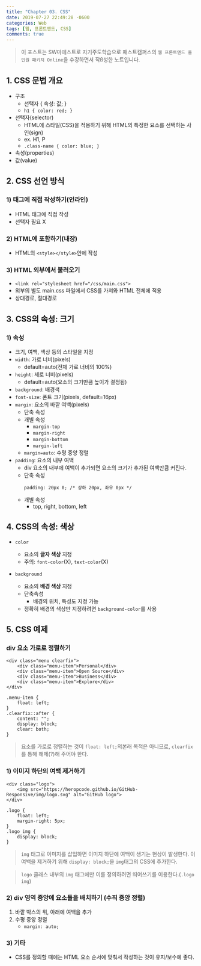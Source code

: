 ```yaml
---
title: "Chapter 03. CSS"
date: 2019-07-27 22:49:28 -0600
categories: Web
tags: [웹, 프론트엔드, CSS] 
comments: true
---
```


> 이 포스트는 SW마에스트로 자기주도학습으로 패스트캠퍼스의 `웹 프론트엔드 올인원 패키지 Online`을 수강하면서 작ß성한 노트입니다.

## 1. CSS 문법 개요

* 구조
	* 선택자 { 속성: 값; }
	* `h1 { color: red; }`
* 선택자(selector)
	* HTML에 스타일(CSS)을 적용하기 위해 HTML의 특정한 요소를 선택하는 사인(sign)
	* ex. H1, P
    * `.class-name { color: blue; }`
* 속성(properties)
* 값(value)


## 2. CSS 선언 방식

### 1) 태그에 직접 작성하기(인라인)
* HTML 태그에 직접 작성
* 선택자 필요 X

### 2) HTML에 포함하기(내장)
* HTML의 `<style></style>`안에 작성

### 3) HTML 외부에서 불러오기
* `<link rel="stylesheet href="/css/main.css">`
* 외부의 별도 main.css 파일에서 CSS를 가져와 HTML 전체에 적용
* 상대경로, 절대경로


## 3. CSS의 속성: 크기

### 1) 속성
* 크기, 여백, 색상 등의 스타일을 지정
* `width`: 가로 너비(pixels) 
    * default=auto(전체 가로 너비의 100%)
* `height`: 세로 너비(pixels)
    * default=auto(요소의 크기만큼 높이가 결정됨)
* `background`: 배경색
* `font-size`: 폰트 크기(pixels, default=16px)
* `margin`: 요소의 바깥 여백(pixels) 
    * 단축 속성
    * 개별 속성
        * `margin-top`
        * `margin-right`
        * `margin-bottom`
        * `margin-left`
    * `margin=auto`: 수평 중앙 정렬
* `padding`: 요소의 내부 여백
    * div 요소의 내부에 여백이 추가되면 요소의 크기가 추가된 여백만큼 커진다.
    * 단축 속성
        ```
        padding: 20px 0; /* 상하 20px, 좌우 0px */
        ```
    * 개별 속성
        * top, right, bottom, left


## 4. CSS의 속성: 색상

* `color`
    * 요소의 **글자 색상** 지정
    * 주의: `font-color`(X), `text-color`(X)

* `background`
    * 요소의 **배경 색상** 지정
    * 단축속성
        * 배경의 위치, 특성도 지정 가능
    * 정확히 배경의 색상만 지정하려면 `background-color`를 사용


## 5. CSS 예제

### div 요소 가로로 정렬하기
```
<div class="menu clearfix">
    <div class="menu-item">Personal</div>
    <div class="menu-item">Open Source</div>
    <div class="menu-item">Business</div>
    <div class="menu-item">Explore</div>
</div>
```
```
.menu-item {
    float: left;
}
.clearfix::after {
    content: "";
    display: block;
    clear: both;
}
```
> 요소를 가로로 정렬하는 것이 `float: left;`의본래 목적은 아니므로, `clearfix`를 통해 해제(?)해 주어야 한다.

### 1) 이미지 하단의 여백 제거하기
```
<div class="logo">
    <img src="https://heropcode.github.io/GitHub-Responsive/img/logo.svg" alt="GitHub logo">
</div>
```
```
.logo {
    float: left;
    margin-right: 5px;
}
.logo img {
    display: block;
}
```
> `img` 태그로 이미지를 삽입하면 이미지 하단에 여백이 생기는 현상이 발생한다. 이 여백을 제거하기 위해 `display: block;`을 `img`태그의 CSS에 추가한다.

> `logo` 클래스 내부의 `img` 태그에만 이를 정의하려면 띄어쓰기를 이용한다.(`.logo img`)

### 2) div 영역 중앙에 요소들을 배치하기 (수직 중앙 정렬)
1. 바깥 박스의 위, 아래에 여백을 추가
2. 수평 중앙 정렬
    * `margin: auto;`

### 3) 기타
* CSS를 정의할 때에는 HTML 요소 순서에 맞춰서 작성하는 것이 유지/보수에 좋다.